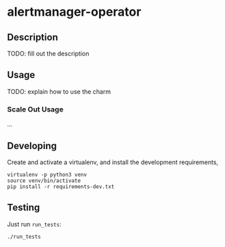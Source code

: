 # alertmanager-operator

## Description

TODO: fill out the description

## Usage

TODO: explain how to use the charm

### Scale Out Usage

...

## Developing

Create and activate a virtualenv,
and install the development requirements,

    virtualenv -p python3 venv
    source venv/bin/activate
    pip install -r requirements-dev.txt

## Testing

Just run `run_tests`:

    ./run_tests
